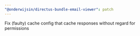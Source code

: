 ```yaml
---
"@onderwijsin/directus-bundle-email-viewer": patch
---
```


Fix (faulty) cache config that cache responses without regard for permissions

